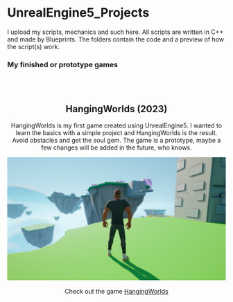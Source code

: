 # UnrealEngine5_Projects
I upload my scripts, mechanics and such here.
All scripts are written in C++ and made by Blueprints.
The folders contain the code and a preview of how the script(s) work.


### My finished or prototype games
<!-- … -->
<br>
<br>
<h2 align="center">HangingWorlds (2023)</h2>
<p align="center">HangingWorlds is my first game created using UnrealEngine5. I wanted to learn the basics with a simple project and HangingWorlds is the result. Avoid obstacles and get the soul gem. The game is a prototype, maybe a few changes will be added in the future, who knows.
</p>

<p align="center">
  <img src="HangingWorlds.png"/>
</p>

<div align="center">
  <a>Check out the game</a>
  <a href="https://mozikr.itch.io/hangingworlds">HangingWorlds</a>
</div>
<!-- … -->

